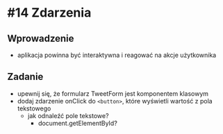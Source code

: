 # #14 Zdarzenia

## Wprowadzenie

- aplikacja powinna być interaktywna i reagować na akcje użytkownika

## Zadanie

- upewnij się, że formularz TweetForm jest komponentem klasowym
- dodaj zdarzenie onClick do `<button>`, które wyświetli wartość z pola tekstowego
  - jak odnaleźć pole tekstowe?
    - document.getElementById?